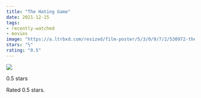 ```yaml
---
title: "The Hating Game"
date: 2021-12-15
tags:
- recently-watched
- movies
image: "https://a.ltrbxd.com/resized/film-poster/5/3/0/9/7/2/530972-the-hating-game-0-600-0-900-crop.jpg?v=0721e4789c"
stars: "½"
rating: "0.5"
---
```


<div class="letterboxd-movie-data-content">
   <p><img src="https://a.ltrbxd.com/resized/film-poster/5/3/0/9/7/2/530972-the-hating-game-0-600-0-900-crop.jpg?v=0721e4789c"/></p> <p>0.5 stars</p>
  <p>Rated 0.5 stars.<p>
  <div class="float-clear"></div>
</div>
